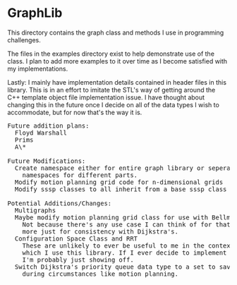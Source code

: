 # GraphLib

This directory contains the graph class and methods I use in
programming challenges.

The files in the examples directory exist to help demonstrate use of
the class. I plan to add more examples to it over time as I become
satisfied with my implementations.

Lastly: I mainly have implementation details contained in  header
files in this library. This is in an effort to imitate the STL's
way of getting around the C++ template object file implementation
issue. I have thought about changing this in the future once I decide
on all of the data types I wish to accommodate, but for now that's
the way it is.

<pre>
Future addition plans:
  Floyd Warshall
  Prims
  A\*

Future Modifications:
  Create namespace either for entire graph library or seperate
    namespaces for different parts.
  Modify motion planning grid code for n-dimensional grids
  Modify sssp classes to all inherit from a base sssp class

Potential Additions/Changes:
  Multigraphs
  Maybe modify motion planning grid class for use with Bellman Ford
    Not because there's any use case I can think of for that, but
    more just for consistency with Dijkstra's.
  Configuration Space Class and RRT
    These are unlikely to ever be useful to me in the context in
    which I use this library. If I ever decide to implement these,
    I'm probably just showing off.
  Switch Dijkstra's priority queue data type to a set to save memory
    during circumstances like motion planning.
</pre>
